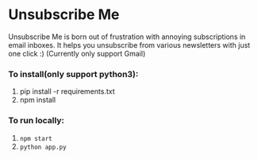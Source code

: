# Unsubscribe Me
Unsubscribe Me is born out of frustration with annoying subscriptions in email inboxes. It helps you unsubscribe from various newsletters with just one click :)
(Currently only support Gmail)

### To install(only support python3):

1. pip install -r requirements.txt
2. npm install

### To run locally:

1. `npm start`
2. `python app.py`
